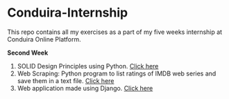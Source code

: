 # Conduira-Internship
This repo contains all my exercises as a part of my five weeks internship at Conduira Online Platform.

**Second Week**
1. SOLID Design Principles using Python. [Click here](https://github.com/Yugandhar-M/Conduira-Internship/blob/main/SOLID.md)
2. Web Scraping: Python program to list ratings of IMDB web series and save them in a text file. [Click here](https://github.com/Yugandhar-M/Conduira-Internship/blob/main/Web_Scrapping/readme.md)
3. Web application made using Django. [Click here](https://github.com/Yugandhar-M/Conduira-Internship/blob/main/Track_Learnings/Readme_django.md) 
